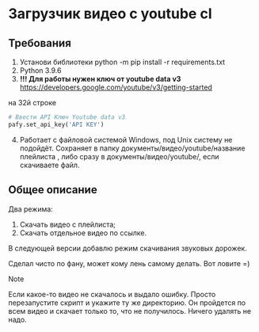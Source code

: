 # Загрузчик видео с youtube cl

## Требования
1. Установи библиотеки python -m pip install -r requirements.txt
2. Python 3.9.6
3. **!!! Для работы нужен ключ от youtube data v3**
https://developers.google.com/youtube/v3/getting-started

на 32й строке
```python
# Ввести API Ключ Youtube data v3
pafy.set_api_key('API KEY')
```

4. Работает с файловой системой Windows, под Unix систему не подойдёт.
Сохраняет в папку документы/видео/youtube/название плейлиста , 
либо сразу в документы/видео/youtube/, если скачиваете файл.

## Общее описание
Два режима:
1. Скачать видео с плейлиста;
2. Скачать отдельное видео по ссылке.

В следующей версии добавлю режим скачивания звуковых дорожек.

Сделал чисто по фану, может кому лень самому делать. Вот ловите =)

> [!NOTE]
> Если какое-то видео не скачалось и выдало ошибку. Просто перезапустите скрипт и укажите ту же директорию. Он пройдется по всем видео и скачает только то, что не получилось. Ничего удалять не надо.